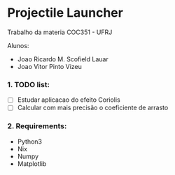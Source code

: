 # Projectile Launcher
Trabalho da materia COC351 - UFRJ

Alunos:
- Joao Ricardo M. Scofield Lauar
- Joao Vitor Pinto Vizeu

### 1. TODO list:

- [ ] Estudar aplicacao do efeito Coriolis
- [ ] Calcular com mais precisão o coeficiente de arrasto

### 2. Requirements:

- Python3
- Nix
- Numpy
- Matplotlib

